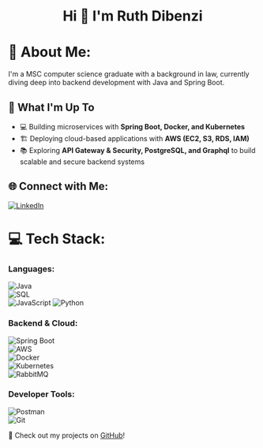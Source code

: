 <h1 align="center">Hi 👋 I'm Ruth Dibenzi </h1>

# 💫 About Me:
I'm a MSC computer science graduate with a background in law, currently diving deep into backend development with Java and Spring Boot. 

## 🚀 What I'm Up To

- 💻 Building microservices with **Spring Boot, Docker, and Kubernetes**
- 🏗️ Deploying cloud-based applications with **AWS (EC2, S3, RDS, IAM)**
- 📚 Exploring **API Gateway & Security, PostgreSQL, and Graphql** to build scalable and secure backend systems  


## 🌐 Connect with Me:
[![LinkedIn](https://img.shields.io/badge/LinkedIn-%230077B5.svg?logo=linkedin&logoColor=white)]([your-linkedin-url](https://www.linkedin.com/in/ruth-d-097a49212/))  

# 💻 Tech Stack:
### **Languages:**
![Java](https://img.shields.io/badge/java-%23ED8B00.svg?style=for-the-badge&logo=java&logoColor=white)  
![SQL](https://img.shields.io/badge/sql-%2307405e.svg?style=for-the-badge&logo=postgresql&logoColor=white)  
![JavaScript](https://img.shields.io/badge/javascript-%23323330.svg?style=for-the-badge&logo=javascript&logoColor=%23F7DF1E) 
![Python](https://img.shields.io/badge/python-%233776AB.svg?style=for-the-badge&logo=python&logoColor=white) 

### **Backend & Cloud:**
![Spring Boot](https://img.shields.io/badge/Spring_Boot-F2F4F9?style=for-the-badge&logo=spring-boot)  
![AWS](https://img.shields.io/badge/AWS-%23232F3E.svg?style=for-the-badge&logo=amazon-aws&logoColor=white)  
![Docker](https://img.shields.io/badge/docker-%230db7ed.svg?style=for-the-badge&logo=docker&logoColor=white)  
![Kubernetes](https://img.shields.io/badge/Kubernetes-%23326CE5.svg?style=for-the-badge&logo=kubernetes&logoColor=white)  
![RabbitMQ](https://img.shields.io/badge/RabbitMQ-FF6600?style=for-the-badge&logo=rabbitmq&logoColor=white)  

### **Developer Tools:**
![Postman](https://img.shields.io/badge/Postman-FF6C37?style=for-the-badge&logo=postman&logoColor=white)  
![Git](https://img.shields.io/badge/git-%23F05033.svg?style=for-the-badge&logo=git&logoColor=white)  

🚀 Check out my projects on [GitHub](https://github.com/your-username)!  
